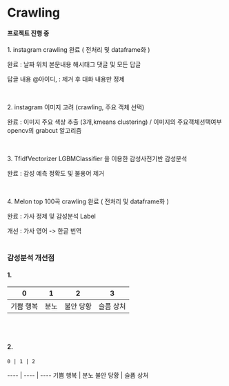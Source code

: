 # Crawling
<h4> 프로젝트 진행 중 </h4>
  <p> 1. instagram crawling 완료 ( 전처리 및 dataframe화 ) </p>
  <p> 완료 : 날짜 위치 본문내용 해시태그 댓글 및 모든 답글  </p>
  <p> 답글 내용 @아이디, : 제거 후 대화 내용만 정제 </p>
    <br>
  <p> 2. instagram 이미지 고려 (crawling, 주요 객체 선택)  </p>
  <p> 완료 : 이미지 주요 색상 추출 (3개,kmeans clustering) / 이미지의 주요객체선택여부 opencv의 grabcut 알고리즘  </p>
   <br>
  <p> 3. TfidfVectorizer  LGBMClassifier 을 이용한 감성사전기반 감성분석 </p>
  <p> 완료 : 감성 예측  정확도 및 불용어 제거 </p>
    <br>
   <p> 4. Melon top 100곡 crawling 완료 ( 전처리 및 dataframe화 ) </p>
   <p> 완료 : 가사 정제 및 감성분석 Label </p>
   <p> 개선 : 가사 영어 -> 한글 번역
  
  <br>
  <br>
  
  ### 감성분석 개선점 
  #### 1. 
  0 | 1 | 2 | 3
---- | ---- | ---- | ----
기쁨 행복 | 분노 | 불안 당황 | 슬픔 상처
  <br>
  <br> 
  
  #### 2.
    0 | 1 | 2 
---- | ---- | ----
기쁨 행복 | 분노 불안 당황 | 슬픔 상처
